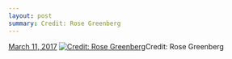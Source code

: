 ```yaml
---
layout: post
summary: Credit: Rose Greenberg
---
```


<p>
  <time><a href="/609">March 11, 2017</a></time>
  <a href="/609"><img src="{{ site.assets_url }}/609-480.jpg" srcset="{{ site.assets_url }}/609-240.jpg 240w, {{ site.assets_url }}/609-480.jpg 480w, {{ site.assets_url }}/609-721.jpg 721w, {{ site.assets_url }}/609-961.jpg 961w" sizes="(min-width: 700px) 50vw, calc(100vw - 2rem)" alt="Credit: Rose Greenberg" /></a><span>Credit: Rose Greenberg</span>
</p>
